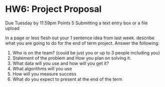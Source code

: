 # HW6: Project Proposal

Due Tuesday by 11:59pm Points 5 Submitting a text entry box or a file upload

In a page or less flesh out your 1 sentence idea from last week.  describe what you are going to do for the end of term project.  Answer the following:

1. Who is on the team? (could be just you or up to 3 people including you)
2. Statement of the problem and How you plan on solving it.
3. What data will you use and how will you get it?
4. What algorithms will you use
5. How will you measure success
6. What do you expect to present at the end of the term